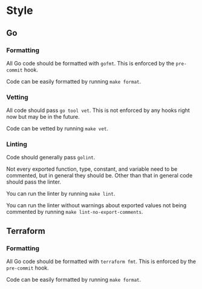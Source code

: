 # Style

## Go

### Formatting

All Go code should be formatted with `gofmt`. This is enforced by the `pre-commit` hook.

Code can be easily formatted by running `make format`.

### Vetting

All code should pass `go tool vet`. This is not enforced by any hooks right now but may be in the future.

Code can be vetted by running `make vet`.

### Linting

Code should generally pass `golint`.

Not every exported function, type, constant, and variable need to be commented, but in general they should be. Other than that in general code should pass the linter.

You can run the linter by running `make lint`.

You can run the linter without warnings about exported values not being commented by running `make lint-no-export-comments`.

## Terraform

### Formatting

All Go code should be formatted with `terraform fmt`. This is enforced by the `pre-commit` hook.

Code can be easily formatted by running `make format`.
